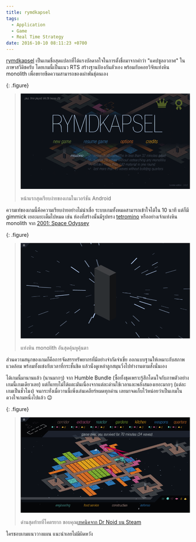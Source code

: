 ```yaml
---
title: rymdkapsel
tags:
  - Application
  - Game
  - Real Time Strategy
date: 2016-10-10 08:11:23 +0700
---
```


[rymdkapsel][] เป็นเกมชื่อสุดแปลกที่ได้แรงบัลดาลใจในการตั้งชื่อมาจากคำว่า "แคปซูลอวกาศ" ในภาษาสวีดิชครับ โดยเกมนี้เป็นแนว RTS สร้างฐานป้องกันตัวเอง พร้อมกับคอยวิจัยแท่งหิน monolith เพื่อขยายขีดความสามารถของเผ่าพันธุ์ตนเอง

{: .figure}
> ![](/images/Screenshot_20161009-140322.png)
>
> หน้าแรกสุดเรียบง่ายของเกมในเวอร์ชัน Android

ความเท่ของเกมนี้คือความเรียบง่ายอย่างไม่น่าเชื่อ ระบบเกมทั้งหมดสามารถเข้าใจได้ใน 10 นาที แต่ก็มี gimmick เยอะแยะเต็มไปหมด เช่น ห้องที่สร้างนั้นมีรูปทรง [tetromino][] หรืออย่างเจ้าแท่งหิน monolith จาก [2001: Space Odyssey][2001]

{: .figure}
> ![](/images/Screenshot_20161009-140235.png)
>
> แท่งหิน monolith อันสุดคุ้นหูคุ้นตา

ส่วนความสนุกของเกมก็คือการจัดสรรทรัพยากรที่มีอย่างจำกัดจำเขี่ย ออกแบบฐานให้เหมาะกับสภาพแวดล้อม พร้อมทั้งแข่งกับเวลาที่กระชั้นชิด แล้วนั่งดูเหล่าลูกสมุนวิ่งไปทำงานตามสั่งนั่นเอง

ได้เกมนี้มานานแล้ว (นานมากๆ) จาก Humble Bundle (ซื้อทั้งชุดเพราะรู้สึกโดนใจกับภาพตัวอย่างเกมนี้เกมเดียวเลย) แต่ก็แทบไม่ได้แตะมันเนื่องจากแต่ละด่านใช้เวลาและพลังสมองเยอะมากๆ (แต่ละเกมเป็นชั่วโมง) จนกระทั่งเมื่อวานนี้เพิ่งเล่นเคลียร์หมดทุกด่าน เลยมาจดเก็บไว้หน่อยว่าเป็นเกมในดวงใจเกมหนึ่งไปแล้ว 😉

{: .figure}
> ![](/images/Screenshot_20161009-141057.png)
>
> ด่านสุดท้ายที่โคตรยาก ขอบคุณ[เทคนิคจาก Dr Noid บน Steam][plus 28 waves]

ใครชอบเกมแนววางแผน แนะนำเลยไม่มีผิดหวัง


[rymdkapsel]: //en.wikipedia.org/wiki/Rymdkapsel
[tetromino]: //en.wikipedia.org/wiki/Tetromino
[2001]: //www.imdb.com/title/tt0062622/
[plus 28 waves]: //steamcommunity.com/sharedfiles/filedetails/?id=225434812
